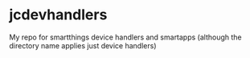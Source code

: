 # jcdevhandlers
My repo for smartthings device handlers and smartapps (although the directory name applies just device handlers)
